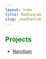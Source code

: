 ```yaml
---
layout: home
title: MadhavLab
slug: /madhavlab
---
```

## <span style="color: Green">Projects</span>
- [Narottam](https://vipular.github.io/narottam.github.io)


